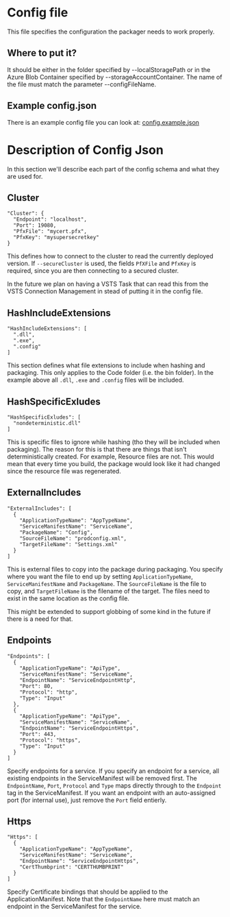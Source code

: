 # Config file

This file specifies the configuration the packager needs to work properly.

## Where to put it?

It should be either in the folder specified by --localStoragePath or in the Azure Blob Container specified by --storageAccountContainer.
The name of the file must match the parameter --configFileName.

## Example config.json

There is an example config file you can look at: [config.example.json](../config.example.json)

# Description of Config Json

In this section we'll describe each part of the config schema and what they are used for.

## Cluster

```
"Cluster": {
  "Endpoint": "localhost",
  "Port": 19080,
  "PfxFile": "mycert.pfx",
  "PfxKey": "mysupersecretkey"
}
```

This defines how to connect to the cluster to read the currently deployed version.
If ```--secureCluster``` is used, the fields ```PfXFile``` and ```PfxKey``` is required, since you are then connecting to a secured cluster.

In the future we plan on having a VSTS Task that can read this from the VSTS Connection Management in stead of putting it in the config file.

## HashIncludeExtensions

```
"HashIncludeExtensions": [
  ".dll",
  ".exe",
  ".config"
]
```

This section defines what file extensions to include when hashing and packaging. This only applies to the Code folder (i.e. the bin folder).
In the example above all ```.dll```, ```.exe``` and ```.config``` files will be included.

## HashSpecificExludes

```
"HashSpecificExludes": [
  "nondeterministic.dll"
]
```

This is specific files to ignore while hashing (tho they will be included when packaging).
The reason for this is that there are things that isn't deterministically created. For example, Resource files are not.
This would mean that every time you build, the package would look like it had changed since the resource file was regenerated.

## ExternalIncludes

```
"ExternalIncludes": [
  {
    "ApplicationTypeName": "AppTypeName",
    "ServiceManifestName": "ServiceName",
    "PackageName": "Config",
    "SourceFileName": "prodconfig.xml",
    "TargetFileName": "Settings.xml"
  }
]
```

This is external files to copy into the package during packaging.
You specify where you want the file to end up by setting ```ApplicationTypeName```, ```ServiceManifestName``` and ```PackageName```.
The ```SourceFileName``` is the file to copy, and ```TargetFileName``` is the filename of the target.
The files need to exist in the same location as the config file.

This might be extended to support globbing of some kind in the future if there is a need for that.

## Endpoints

```
"Endpoints": [
  {
    "ApplicationTypeName": "ApiType",
    "ServiceManifestName": "ServiceName",
    "EndpointName": "ServiceEndpointHttp",
    "Port": 80,
    "Protocol": "http",
    "Type": "Input"
  },
  {
    "ApplicationTypeName": "ApiType",
    "ServiceManifestName": "ServiceName",
    "EndpointName": "ServiceEndpointHttps",
    "Port": 443,
    "Protocol": "https",
    "Type": "Input"
  }
]
```

Specify endpoints for a service. If you specify an endpoint for a service, all existing endpoints in the ServiceManifest will be removed first.
The ```EndpointName```, ```Port```, ```Protocol``` and ```Type``` maps directly through to the ```Endpoint``` tag in the ServiceManifest.
If you want an endpoint with an auto-assigned port (for internal use), just remove the ```Port``` field entierly.

## Https

```
"Https": [
  {
    "ApplicationTypeName": "AppTypeName",
    "ServiceManifestName": "ServiceName",
    "EndpointName": "ServiceEndpointHttps",
    "CertThumbprint": "CERTTHUMBPRINT"
  }
]
```

Specify Certificate bindings that should be applied to the ApplicationManifest.
Note that the ```EndpointName``` here must match an endpoint in the ServiceManifest for the service.

